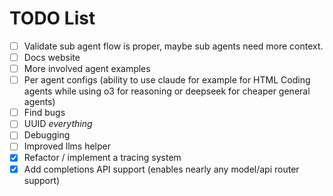 # TODO List

- [ ] Validate sub agent flow is proper, maybe sub agents need more context. 
- [ ] Docs website
- [ ] More involved agent examples
- [ ] Per agent configs (ability to use claude for example for HTML Coding agents while using o3 for reasoning or deepseek for cheaper general agents) 
- [ ] Find bugs
- [ ] UUID _everything_
- [ ] Debugging
- [ ] Improved llms helper
- [X] Refactor / implement a tracing system
- [X] Add completions API support (enables nearly any model/api router support)
